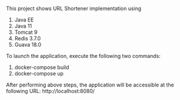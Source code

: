 This project shows URL Shortener implementation using

1. Java EE 
2. Java 11
3. Tomcat 9
4. Redis 3.7.0
5. Guava 18.0

To launch the application, execute the following two commands:
1. docker-compose build
2. docker-compose up

After performing above steps, the application will be accessible at the following URL: 
http://localhost:8080/
